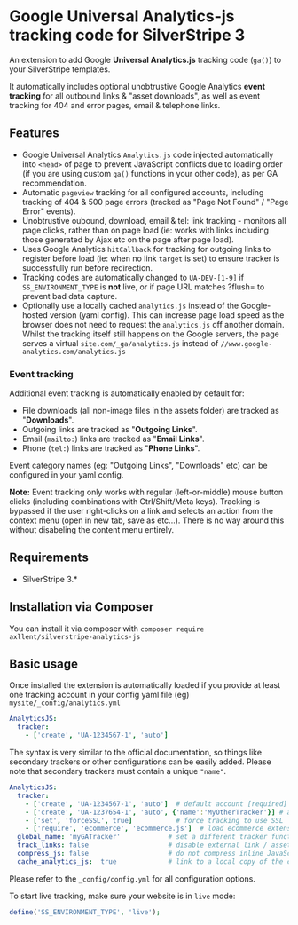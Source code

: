 # Google Universal Analytics-js tracking code for SilverStripe 3

An extension to add Google **Universal Analytics.js** tracking code (`ga()`) to your SilverStripe templates.

It automatically includes optional unobtrustive Google Analytics **event tracking** for all outbound links & "asset downloads", as well as event tracking for 404 and error pages, email & telephone links.

## Features

- Google Universal Analytics `Analytics.js` code injected automatically into `<head>` of page to prevent JavaScript conflicts due to loading order (if you are using custom `ga()` functions in your other code), as per GA recommendation.
- Automatic `pageview` tracking for all configured accounts, including tracking of 404 & 500 page errors (tracked as "Page Not Found" / "Page Error" events).
- Unobtrustive oubound, download, email & tel: link tracking - monitors all page clicks, rather than on page load (ie: works with links including those generated by Ajax etc on the page after page load).
- Uses Google Analytics `hitCallback` for tracking for outgoing links to register before load (ie: when no link `target` is set) to ensure tracker is successfully run before redirection.
- Tracking codes are automatically changed to `UA-DEV-[1-9]` if `SS_ENVIRONMENT_TYPE` is **not** live, or if page URL matches ?flush= to prevent bad data capture.
- Optionally use a locally cached `analytics.js` instead of the Google-hosted version (yaml config). This can increase page load speed as the browser does not need to request the `analytics.js` off another domain. Whilst the tracking itself still happens on the Google servers, the page serves a virtual `site.com/_ga/analytics.js` instead of `//www.google-analytics.com/analytics.js`

### Event tracking

Additional event tracking is automatically enabled by default for:

- File downloads (all non-image files in the assets folder) are tracked as "**Downloads**".
- Outgoing links are tracked as "**Outgoing Links**".
- Email (`mailto:`) links are tracked as "**Email Links**".
- Phone (`tel:`) links are tracked as "**Phone Links**".

Event category names (eg: "Outgoing Links", "Downloads" etc) can be configured in your yaml config.

**Note:** Event tracking only works with regular (left-or-middle) mouse button clicks (including combinations with Ctrl/Shift/Meta keys). Tracking is bypassed if the user right-clicks on a link and selects an action from the context menu (open in new tab, save as etc...). There is no way around this without disabeling the content menu entirely.

## Requirements

- SilverStripe 3.*

## Installation via Composer

You can install it via composer with `composer require axllent/silverstripe-analytics-js`

## Basic usage

Once installed the extension is automatically loaded if you provide at least one tracking account in your config yaml file (eg) `mysite/_config/analytics.yml`

```yml
AnalyticsJS:
  tracker:
    - ['create', 'UA-1234567-1', 'auto']
```

The syntax is very similar to the official documentation, so things like secondary trackers or other configurations can be easily added. Please note that secondary trackers must contain a unique `"name"`.

```yml
AnalyticsJS:
  tracker:
    - ['create', 'UA-1234567-1', 'auto']  # default account [required]
    - ['create', 'UA-1237654-1', 'auto', {'name':'MyOtherTracker'}] # add secondary tracker
    - ['set', 'forceSSL', true]           # force tracking to use SSL
    - ['require', 'ecommerce', 'ecommerce.js']  # load ecommerce extension
  global_name: 'myGATracker'            # set a different tracker function name (defaults to "ga")
  track_links: false                    # disable external link / asset tracking
  compress_js: false                    # do not compress inline JavaScript
  cache_analytics_js:  true             # link to a local copy of the cached Google `analytics.js`
```

Please refer to the `_config/config.yml` for all configuration options.

To start live tracking, make sure your website is in `live` mode:

```php
define('SS_ENVIRONMENT_TYPE', 'live');
```
